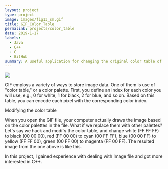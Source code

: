 ```yaml
---
layout: project
type: project
image: images/fig13_sm.gif
title: GIF_Color_Table
permalink: projects/color_table
date: 2019-1-17
labels:
  - Java
  - C++
  - C
  - GitHub
summary: A useful application for changing the original color table of gif file to the new result file.
---
```


<img class="ui medium right floated rounded image" src="../images/fig13_sm.gif">

GIF employs a variety of ways to store image data. One of them is use of "color table," or a color palette. First, you define an index for each color you will use, e.g., 0 for white, 1 for black, 2 for blue, and so on. Based on this table, you can encode each pixel with the corresponding color index.

Modifying the color table

When you open the GIF file, your computer actually draws the image based on the color palettes in the file. What if we replace them with other palettes? Let's say we hack and modify the color table, and change white (FF FF FF) to black (00 00 00), red (FF 00 00) to cyan (00 FF FF), blue (00 00 FF) to yellow (FF FF 00), green (00 FF 00) to magenta (FF 00 FF). The resulted image from the one above is like this.

In this project, I gained experience with dealing with Image file and got more interested in C++. 

